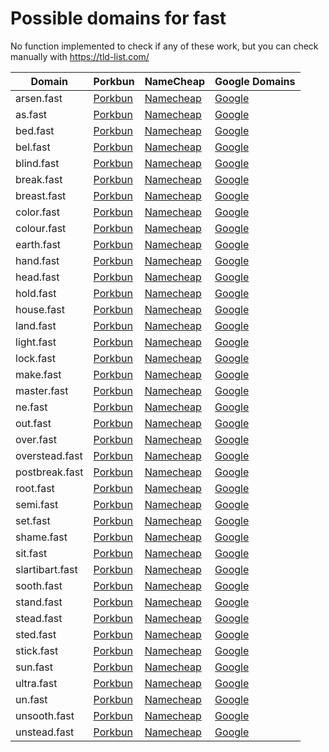 # Possible domains for fast

No function implemented to check if any of these work, but you can check manually with https://tld-list.com/

| Domain | Porkbun | NameCheap | Google Domains |
|---|---|---|---|
| arsen.fast | [Porkbun](https://porkbun.com/checkout/search?prb=e814663da1&tlds=&idnLanguage=&search=search&q=arsen.fast) | [Namecheap](https://www.namecheap.com/domains/registration/results/?domain=arsen.fast) | [Google](https://domains.google.com/registrar/search?searchTerm=arsen.fast) |
| as.fast | [Porkbun](https://porkbun.com/checkout/search?prb=e814663da1&tlds=&idnLanguage=&search=search&q=as.fast) | [Namecheap](https://www.namecheap.com/domains/registration/results/?domain=as.fast) | [Google](https://domains.google.com/registrar/search?searchTerm=as.fast) |
| bed.fast | [Porkbun](https://porkbun.com/checkout/search?prb=e814663da1&tlds=&idnLanguage=&search=search&q=bed.fast) | [Namecheap](https://www.namecheap.com/domains/registration/results/?domain=bed.fast) | [Google](https://domains.google.com/registrar/search?searchTerm=bed.fast) |
| bel.fast | [Porkbun](https://porkbun.com/checkout/search?prb=e814663da1&tlds=&idnLanguage=&search=search&q=bel.fast) | [Namecheap](https://www.namecheap.com/domains/registration/results/?domain=bel.fast) | [Google](https://domains.google.com/registrar/search?searchTerm=bel.fast) |
| blind.fast | [Porkbun](https://porkbun.com/checkout/search?prb=e814663da1&tlds=&idnLanguage=&search=search&q=blind.fast) | [Namecheap](https://www.namecheap.com/domains/registration/results/?domain=blind.fast) | [Google](https://domains.google.com/registrar/search?searchTerm=blind.fast) |
| break.fast | [Porkbun](https://porkbun.com/checkout/search?prb=e814663da1&tlds=&idnLanguage=&search=search&q=break.fast) | [Namecheap](https://www.namecheap.com/domains/registration/results/?domain=break.fast) | [Google](https://domains.google.com/registrar/search?searchTerm=break.fast) |
| breast.fast | [Porkbun](https://porkbun.com/checkout/search?prb=e814663da1&tlds=&idnLanguage=&search=search&q=breast.fast) | [Namecheap](https://www.namecheap.com/domains/registration/results/?domain=breast.fast) | [Google](https://domains.google.com/registrar/search?searchTerm=breast.fast) |
| color.fast | [Porkbun](https://porkbun.com/checkout/search?prb=e814663da1&tlds=&idnLanguage=&search=search&q=color.fast) | [Namecheap](https://www.namecheap.com/domains/registration/results/?domain=color.fast) | [Google](https://domains.google.com/registrar/search?searchTerm=color.fast) |
| colour.fast | [Porkbun](https://porkbun.com/checkout/search?prb=e814663da1&tlds=&idnLanguage=&search=search&q=colour.fast) | [Namecheap](https://www.namecheap.com/domains/registration/results/?domain=colour.fast) | [Google](https://domains.google.com/registrar/search?searchTerm=colour.fast) |
| earth.fast | [Porkbun](https://porkbun.com/checkout/search?prb=e814663da1&tlds=&idnLanguage=&search=search&q=earth.fast) | [Namecheap](https://www.namecheap.com/domains/registration/results/?domain=earth.fast) | [Google](https://domains.google.com/registrar/search?searchTerm=earth.fast) |
| hand.fast | [Porkbun](https://porkbun.com/checkout/search?prb=e814663da1&tlds=&idnLanguage=&search=search&q=hand.fast) | [Namecheap](https://www.namecheap.com/domains/registration/results/?domain=hand.fast) | [Google](https://domains.google.com/registrar/search?searchTerm=hand.fast) |
| head.fast | [Porkbun](https://porkbun.com/checkout/search?prb=e814663da1&tlds=&idnLanguage=&search=search&q=head.fast) | [Namecheap](https://www.namecheap.com/domains/registration/results/?domain=head.fast) | [Google](https://domains.google.com/registrar/search?searchTerm=head.fast) |
| hold.fast | [Porkbun](https://porkbun.com/checkout/search?prb=e814663da1&tlds=&idnLanguage=&search=search&q=hold.fast) | [Namecheap](https://www.namecheap.com/domains/registration/results/?domain=hold.fast) | [Google](https://domains.google.com/registrar/search?searchTerm=hold.fast) |
| house.fast | [Porkbun](https://porkbun.com/checkout/search?prb=e814663da1&tlds=&idnLanguage=&search=search&q=house.fast) | [Namecheap](https://www.namecheap.com/domains/registration/results/?domain=house.fast) | [Google](https://domains.google.com/registrar/search?searchTerm=house.fast) |
| land.fast | [Porkbun](https://porkbun.com/checkout/search?prb=e814663da1&tlds=&idnLanguage=&search=search&q=land.fast) | [Namecheap](https://www.namecheap.com/domains/registration/results/?domain=land.fast) | [Google](https://domains.google.com/registrar/search?searchTerm=land.fast) |
| light.fast | [Porkbun](https://porkbun.com/checkout/search?prb=e814663da1&tlds=&idnLanguage=&search=search&q=light.fast) | [Namecheap](https://www.namecheap.com/domains/registration/results/?domain=light.fast) | [Google](https://domains.google.com/registrar/search?searchTerm=light.fast) |
| lock.fast | [Porkbun](https://porkbun.com/checkout/search?prb=e814663da1&tlds=&idnLanguage=&search=search&q=lock.fast) | [Namecheap](https://www.namecheap.com/domains/registration/results/?domain=lock.fast) | [Google](https://domains.google.com/registrar/search?searchTerm=lock.fast) |
| make.fast | [Porkbun](https://porkbun.com/checkout/search?prb=e814663da1&tlds=&idnLanguage=&search=search&q=make.fast) | [Namecheap](https://www.namecheap.com/domains/registration/results/?domain=make.fast) | [Google](https://domains.google.com/registrar/search?searchTerm=make.fast) |
| master.fast | [Porkbun](https://porkbun.com/checkout/search?prb=e814663da1&tlds=&idnLanguage=&search=search&q=master.fast) | [Namecheap](https://www.namecheap.com/domains/registration/results/?domain=master.fast) | [Google](https://domains.google.com/registrar/search?searchTerm=master.fast) |
| ne.fast | [Porkbun](https://porkbun.com/checkout/search?prb=e814663da1&tlds=&idnLanguage=&search=search&q=ne.fast) | [Namecheap](https://www.namecheap.com/domains/registration/results/?domain=ne.fast) | [Google](https://domains.google.com/registrar/search?searchTerm=ne.fast) |
| out.fast | [Porkbun](https://porkbun.com/checkout/search?prb=e814663da1&tlds=&idnLanguage=&search=search&q=out.fast) | [Namecheap](https://www.namecheap.com/domains/registration/results/?domain=out.fast) | [Google](https://domains.google.com/registrar/search?searchTerm=out.fast) |
| over.fast | [Porkbun](https://porkbun.com/checkout/search?prb=e814663da1&tlds=&idnLanguage=&search=search&q=over.fast) | [Namecheap](https://www.namecheap.com/domains/registration/results/?domain=over.fast) | [Google](https://domains.google.com/registrar/search?searchTerm=over.fast) |
| overstead.fast | [Porkbun](https://porkbun.com/checkout/search?prb=e814663da1&tlds=&idnLanguage=&search=search&q=overstead.fast) | [Namecheap](https://www.namecheap.com/domains/registration/results/?domain=overstead.fast) | [Google](https://domains.google.com/registrar/search?searchTerm=overstead.fast) |
| postbreak.fast | [Porkbun](https://porkbun.com/checkout/search?prb=e814663da1&tlds=&idnLanguage=&search=search&q=postbreak.fast) | [Namecheap](https://www.namecheap.com/domains/registration/results/?domain=postbreak.fast) | [Google](https://domains.google.com/registrar/search?searchTerm=postbreak.fast) |
| root.fast | [Porkbun](https://porkbun.com/checkout/search?prb=e814663da1&tlds=&idnLanguage=&search=search&q=root.fast) | [Namecheap](https://www.namecheap.com/domains/registration/results/?domain=root.fast) | [Google](https://domains.google.com/registrar/search?searchTerm=root.fast) |
| semi.fast | [Porkbun](https://porkbun.com/checkout/search?prb=e814663da1&tlds=&idnLanguage=&search=search&q=semi.fast) | [Namecheap](https://www.namecheap.com/domains/registration/results/?domain=semi.fast) | [Google](https://domains.google.com/registrar/search?searchTerm=semi.fast) |
| set.fast | [Porkbun](https://porkbun.com/checkout/search?prb=e814663da1&tlds=&idnLanguage=&search=search&q=set.fast) | [Namecheap](https://www.namecheap.com/domains/registration/results/?domain=set.fast) | [Google](https://domains.google.com/registrar/search?searchTerm=set.fast) |
| shame.fast | [Porkbun](https://porkbun.com/checkout/search?prb=e814663da1&tlds=&idnLanguage=&search=search&q=shame.fast) | [Namecheap](https://www.namecheap.com/domains/registration/results/?domain=shame.fast) | [Google](https://domains.google.com/registrar/search?searchTerm=shame.fast) |
| sit.fast | [Porkbun](https://porkbun.com/checkout/search?prb=e814663da1&tlds=&idnLanguage=&search=search&q=sit.fast) | [Namecheap](https://www.namecheap.com/domains/registration/results/?domain=sit.fast) | [Google](https://domains.google.com/registrar/search?searchTerm=sit.fast) |
| slartibart.fast | [Porkbun](https://porkbun.com/checkout/search?prb=e814663da1&tlds=&idnLanguage=&search=search&q=slartibart.fast) | [Namecheap](https://www.namecheap.com/domains/registration/results/?domain=slartibart.fast) | [Google](https://domains.google.com/registrar/search?searchTerm=slartibart.fast) |
| sooth.fast | [Porkbun](https://porkbun.com/checkout/search?prb=e814663da1&tlds=&idnLanguage=&search=search&q=sooth.fast) | [Namecheap](https://www.namecheap.com/domains/registration/results/?domain=sooth.fast) | [Google](https://domains.google.com/registrar/search?searchTerm=sooth.fast) |
| stand.fast | [Porkbun](https://porkbun.com/checkout/search?prb=e814663da1&tlds=&idnLanguage=&search=search&q=stand.fast) | [Namecheap](https://www.namecheap.com/domains/registration/results/?domain=stand.fast) | [Google](https://domains.google.com/registrar/search?searchTerm=stand.fast) |
| stead.fast | [Porkbun](https://porkbun.com/checkout/search?prb=e814663da1&tlds=&idnLanguage=&search=search&q=stead.fast) | [Namecheap](https://www.namecheap.com/domains/registration/results/?domain=stead.fast) | [Google](https://domains.google.com/registrar/search?searchTerm=stead.fast) |
| sted.fast | [Porkbun](https://porkbun.com/checkout/search?prb=e814663da1&tlds=&idnLanguage=&search=search&q=sted.fast) | [Namecheap](https://www.namecheap.com/domains/registration/results/?domain=sted.fast) | [Google](https://domains.google.com/registrar/search?searchTerm=sted.fast) |
| stick.fast | [Porkbun](https://porkbun.com/checkout/search?prb=e814663da1&tlds=&idnLanguage=&search=search&q=stick.fast) | [Namecheap](https://www.namecheap.com/domains/registration/results/?domain=stick.fast) | [Google](https://domains.google.com/registrar/search?searchTerm=stick.fast) |
| sun.fast | [Porkbun](https://porkbun.com/checkout/search?prb=e814663da1&tlds=&idnLanguage=&search=search&q=sun.fast) | [Namecheap](https://www.namecheap.com/domains/registration/results/?domain=sun.fast) | [Google](https://domains.google.com/registrar/search?searchTerm=sun.fast) |
| ultra.fast | [Porkbun](https://porkbun.com/checkout/search?prb=e814663da1&tlds=&idnLanguage=&search=search&q=ultra.fast) | [Namecheap](https://www.namecheap.com/domains/registration/results/?domain=ultra.fast) | [Google](https://domains.google.com/registrar/search?searchTerm=ultra.fast) |
| un.fast | [Porkbun](https://porkbun.com/checkout/search?prb=e814663da1&tlds=&idnLanguage=&search=search&q=un.fast) | [Namecheap](https://www.namecheap.com/domains/registration/results/?domain=un.fast) | [Google](https://domains.google.com/registrar/search?searchTerm=un.fast) |
| unsooth.fast | [Porkbun](https://porkbun.com/checkout/search?prb=e814663da1&tlds=&idnLanguage=&search=search&q=unsooth.fast) | [Namecheap](https://www.namecheap.com/domains/registration/results/?domain=unsooth.fast) | [Google](https://domains.google.com/registrar/search?searchTerm=unsooth.fast) |
| unstead.fast | [Porkbun](https://porkbun.com/checkout/search?prb=e814663da1&tlds=&idnLanguage=&search=search&q=unstead.fast) | [Namecheap](https://www.namecheap.com/domains/registration/results/?domain=unstead.fast) | [Google](https://domains.google.com/registrar/search?searchTerm=unstead.fast) |
